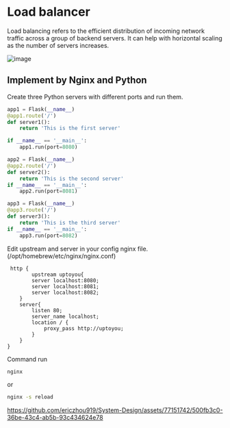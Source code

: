 # Load balancer
 
Load balancing refers to the efficient distribution of incoming network traffic across a group of backend servers. It can help with horizontal scaling as the number of servers increases.     
   
![image](https://github.com/ericzhou919/System-Design/assets/77151742/a7e197bd-cc7a-4c24-8305-70dfaa3715f7)

## Implement by Nginx and Python  
Create three Python servers with different ports and run them.   

```python
app1 = Flask(__name__)
@app1.route('/')
def server1():
    return 'This is the first server'

if __name__ == '__main__':
    app1.run(port=8080)
```
```python
app2 = Flask(__name__)
@app2.route('/')
def server2():
    return 'This is the second server'
if __name__ == '__main__':
    app2.run(port=8081)
```
```python
app3 = Flask(__name__)
@app3.route('/')
def server3():
    return 'This is the third server'
if __name__ == '__main__':
    app3.run(port=8082)
```
Edit upstream and server in your config nginx file.  
(/opt/homebrew/etc/nginx/nginx.conf)   

```nginx
 http {
        upstream uptoyou{
        server localhost:8080;
        server localhost:8081;
        server localhost:8082;
    }
    server{
        listen 80;
        server_name localhost;
        location / {
            proxy_pass http://uptoyou;
        }
    }
}
```
Command run  
```cmd  
nginx
```
or
```cmd  
nginx -s reload
```
https://github.com/ericzhou919/System-Design/assets/77151742/500fb3c0-36be-43c4-ab5b-93c434624e78

